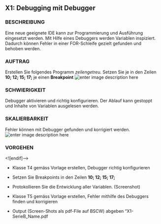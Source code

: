 ## X1: Debugging mit Debugger

### BESCHREIBUNG

Eine neue geeignete IDE kann zur Programmierung und Ausführung eingesetzt werden. Mit Hilfe eines Debuggers werden Variablen inspiziert. Dadurch können Fehler in einer FOR-Schleife gezielt gefunden und behoben werden.
### AUFTRAG
Erstellen Sie folgendes Programm _zeilengetreu._
Setzen Sie je in den Zeilen **10; 12; 15; 17;** je einen **Breakpoint**
![enter image description here](https://puu.sh/CZhxU/fa4ef408fe.png)
### SCHWIERIGKEIT
Debugger aktivieren und richtig konfigurieren. Der Ablauf kann gestoppt und Inhalte von Variablen ausgelesen werden.
### SKALIERBARKEIT
Fehler können mit Debugger gefunden und korrigiert werden.
![enter image description here](https://puu.sh/CZhz0/1210a9aa99.png)
### VORGEHEN
<![endif]-->

- Klasse T4 gemäss Vorlage erstellen, Debugger richtig konfigurieren
- Setzen Sie Breakpoints in den Zeilen **10; 12; 15; 17;**
- Protokollieren Sie die Entwicklung aller Variablen. (Screenshot)
- Klasse T5 gemäss Vorlage erstellen, Fehler mithilfe des Debuggers finden und korrigieren

- Output (Screen-Shots als pdf-File auf BSCW) abgeben 
“X1-SerieB_Name.pdf
